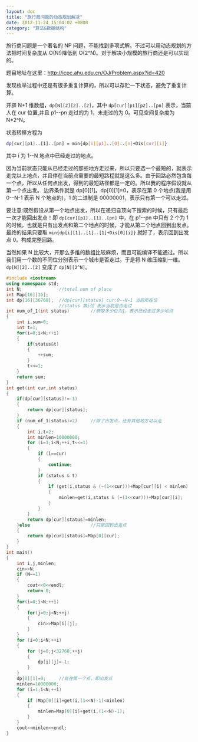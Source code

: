 ```yaml
---
layout: doc
title: "旅行商问题的动态规划解决"
date: 2012-11-24 15:04:02 +0800
category: "算法&数据结构"
---
```


旅行商问题是一个著名的 NP 问题，不能找到多项式解。不过可以用动态规划的方法把时间复杂度从 O(N!)降低到 O(2^N)。对于解决小规模的旅行商还是可以实现的。

题目地址在这里：http://icpc.ahu.edu.cn/OJ/Problem.aspx?id=420

发现枚举过程中还是有很多重复计算的，所以可以存贮一下状态，避免了重复计算。

开辟 N+1 维数组，`dp[N][2][2]..[2]`，其中 `dp[cur][p1][p2]..[pn]` 表示，当前人在 cur 位置,并且 p1--pn 走过的为 1，未走过的为 0。可见空间复杂度为 N\*2^N。

状态转移方程为

```bash
dp[cur][p1]..[1]..[pn] = min{dp[i][p1]..[0]..[n]+Dis[cur][i]}
```

其中 i 为 1--N 地点中已经走过的地点。

因为当前状态只能从已经走过的那些地方走过来，所以只要选一个最短的，就表示走完以上地点，并且停在当前点需要的最短路程就是这么多。由于回路必然包含每一个点，所以从任何点出发，得到的最短路径都是一定的。所以我的程序假设就从第一个点出发。
边界条件就是 dp[0][1]。dp[0][1]=0，表示在第 0 个地点(我是用 0--N-1 表示 N 个地点的)，1 的二进制是 00000001，表示只有第一个可以走过。

要注意:既然假设从第一个地点出发，所以在递归自顶向下搜索的时候，只有最后一次才能回出发点！即 `dp[cur][p1]..[1]..[pn]` 中，在 p1--pn 中只有 2 个为 1 的时候，也就是只有出发点和第二个地点的时候，才能从第二个地点回到出发点。最终的结果只要取 `min{dp[i][1]..[1]..[1]+Dis[0][i]}` 就好了，表示回到出发点 0。构成完整回路。

当然如果 N 比较大，开那么多维的数组比较麻烦，而且可能编译不能通过。所以我们用一个数的不同位分别表示一个城市是否走过。于是将 N 维压缩到一维。`dp[N][2]..[2]` 变成了 `dp[N][2^N]`。

```cpp
#include <iostream>
using namespace std;
int N;              //total num of place
int Map[16][16];
int dp[16][36768];  //dp[cur][status] cur:0--N-1 当前所在位
                    //status 第i位 表示当前是否走过
int num_of_1(int status)        //获取多少位为1，表示已经走过多少地点
{
    int i,sum=0;
    int t=1;
    for(i=0;i<N;++i)
    {
        if(status&t)
        {
            ++sum;
        }
        t<<=1;
    }
    return sum;
}
int get(int cur,int status)
{
    if(dp[cur][status]!=-1)
    {
        return dp[cur][status];
    }
    if (num_of_1(status)>2)     //除了出发点，还有其他地方可以走
    {
        int i,t=2;
        int minlen=10000000;
        for (i=1;i<N;++i,t<<=1)
        {
            if (i==cur)
            {
                continue;
            }
            if (status & t)
            {
                if (get(i,status & (~(1<<cur)))+Map[cur][i] < minlen)       //去掉当前位
                {
                    minlen=get(i,status & (~(1<<cur)))+Map[cur][i];
                }
            }
        }
        return dp[cur][status]=minlen;
    }else                       //只能回到出发点
    {
        return dp[cur][status]=Map[0][cur];
    }
}
int main()
{
    int i,j,minlen;
    cin>>N;
    if (N==1)
    {
        cout<<0<<endl;
        return 0;
    }
    for(i=0;i<N;++i)
    {
        for(j=0;j<N;++j)
        {
            cin>>Map[i][j];
        }
    }
    for (i=0;i<N;++i)
    {
        for (j=0;j<32768;++j)
        {
            dp[i][j]=-1;
        }
    }
    dp[0][1]=0;     //处在第一个点，即出发点
    minlen=10000000;
    for (i=1;i<N;++i)
    {
        if (Map[0][i]+get(i,(1<<N)-1)<minlen)
        {
            minlen=Map[0][i]+get(i,(1<<N)-1);
        }
    }
    cout<<minlen<<endl;
}
```
